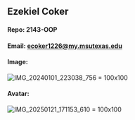 ## Ezekiel Coker

#### Repo: 2143-OOP

#### Email: ecoker1226@my.msutexas.edu

#### Image:
![IMG_20240101_223038_756 = 100x100](https://github.com/user-attachments/assets/ed493d53-e00c-41c4-bf09-aa8b1e6fcd3b)

#### Avatar:
![IMG_20250121_171153_610 = 100x100](https://github.com/user-attachments/assets/da71113e-1c18-4500-96be-7903ad206f1e)
